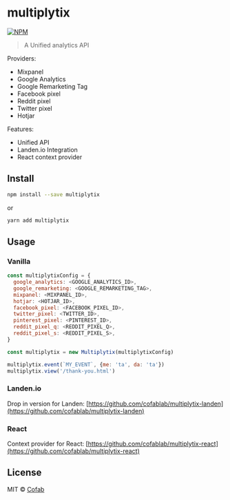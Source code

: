 # multiplytix

[![NPM](https://img.shields.io/npm/v/multiplytix.svg)](https://www.npmjs.com/package/multiplytix)

> A Unified analytics API

Providers:

- Mixpanel
- Google Analytics
- Google Remarketing Tag
- Facebook pixel
- Reddit pixel
- Twitter pixel
- Hotjar

Features:

- Unified API
- Landen.io Integration
- React context provider


## Install

```bash
npm install --save multiplytix
```

or

```bash
yarn add multiplytix
```

## Usage

### Vanilla

```js
const multiplytixConfig = {
  google_analytics: <GOOGLE_ANALYTICS_ID>,
  google_remarketing: <GOOGLE_REMARKETING_TAG>,
  mixpanel: <MIXPANEL_ID>,
  hotjar: <HOTJAR_ID>,
  facebook_pixel: <FACEBOOK_PIXEL_ID>,
  twitter_pixel: <TWITTER_ID>,
  pinterest_pixel: <PINTEREST_ID>,
  reddit_pixel_q: <REDDIT_PIXEL_Q>,
  reddit_pixel_s: <REDDIT_PIXEL_S>,
}

const multiplytix = new Multiplytix(multiplytixConfig)

multiplytix.event(`MY_EVENT`, {me: 'ta', da: 'ta'})
multiplytix.view('/thank-you.html')
```


### Landen.io

Drop in version for Landen: [https://github.com/cofablab/multiplytix-landen](https://github.com/cofablab/multiplytix-landen)

### React

Context provider for React: [https://github.com/cofablab/multiplytix-react](https://github.com/cofablab/multiplytix-react)

## License

MIT © [Cofab](https://github.com/cofablab)
